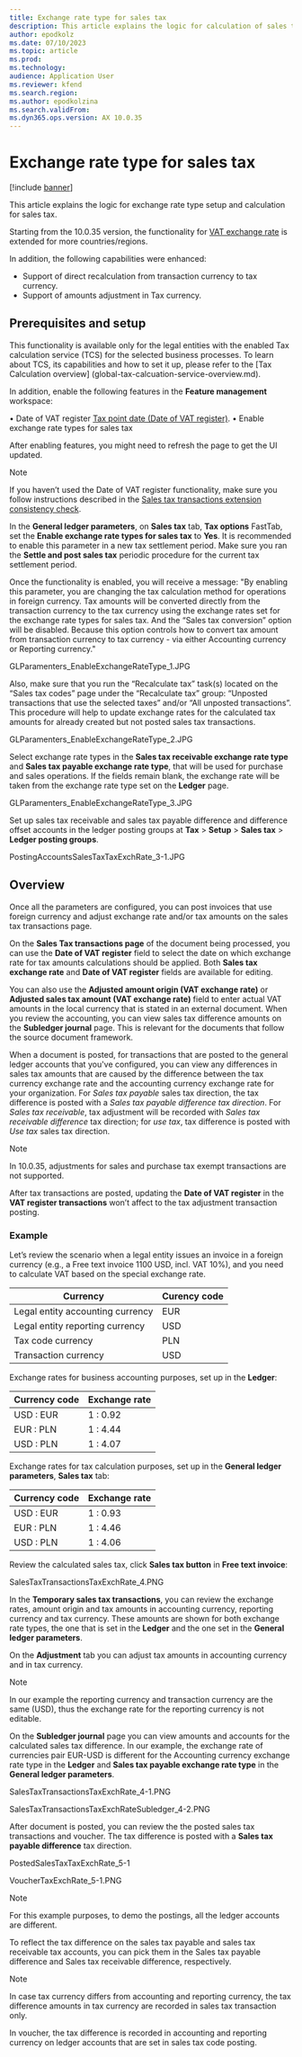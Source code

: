 ```yaml
---
title: Exchange rate type for sales tax
description: This article explains the logic for calculation of sales tax on the special exchange rate.
author: epodkolz
ms.date: 07/10/2023
ms.topic: article
ms.prod: 
ms.technology: 
audience: Application User
ms.reviewer: kfend
ms.search.region: 
ms.author: epodkolzina
ms.search.validFrom: 
ms.dyn365.ops.version: AX 10.0.35
---
```


# Exchange rate type for sales tax

[!include [banner](../includes/banner.md)]

This article explains the logic for exchange rate type setup and calculation for sales tax.

Starting from the 10.0.35 version, the functionality for [VAT exchange rate](emea-vat-exchange-rate.md) is extended for more countries/regions.

In addition, the following capabilities were enhanced:
 - Support of direct recalculation from transaction currency to tax currency.
 - Support of amounts adjustment in Tax currency.


## Prerequisites and setup

This functionality is available only for the legal entities with the enabled Tax calculation service (TCS) for the selected business processes. To learn about TCS, its capabilities and how to set it up, please refer to the [Tax Calculation overview] (global-tax-calcuation-service-overview.md).

In addition, enable the following features in the **Feature management** workspace:

•	Date of VAT register [Tax point date (Date of VAT register)](emea-tax-point-date.md).
•	Enable exchange rate types for sales tax

After enabling features, you might need to refresh the page to get the UI updated. 

> [!NOTE]
> If you haven’t used the Date of VAT register functionality, make sure you follow instructions described in the [Sales tax transactions extension consistency check](emea-tax-point-date.md#sales-tax-transactions-extension-consistency-check).
>

In the **General ledger parameters**, on **Sales tax** tab, **Tax options** FastTab, set the **Enable exchange rate types for sales tax** to **Yes**.
It is recommended to enable this parameter in a new tax settlement period. Make sure you ran the **Settle and post sales tax** periodic procedure for the current tax settlement period.

Once the functionality is enabled, you will receive a message: "By enabling this parameter, you are changing the tax calculation method for operations in foreign currency. Tax amounts will be converted directly from the transaction currency to the tax currency using the exchange rates set for the exchange rate types for sales tax. And the “Sales tax conversion” option will be disabled. Because this option controls how to convert tax amount from transaction currency to tax currency - via either Accounting currency or Reporting currency."

GLParamenters_EnableExchangeRateType_1.JPG

Also, make sure that you run the “Recalculate tax” task(s) located on the “Sales tax codes” page under the “Recalculate tax” group: “Unposted transactions that use the selected taxes” and/or “All unposted transactions”. This procedure will help to update exchange rates for the calculated tax amounts for already created but not posted sales tax transactions.

GLParamenters_EnableExchangeRateType_2.JPG

Select exchange rate types in the **Sales tax receivable exchange rate type** and **Sales tax payable exchange rate type**, that will be used for purchase and sales operations. If the fields remain blank, the exchange rate will be taken from the exchange rate type set on the **Ledger** page.

GLParamenters_EnableExchangeRateType_3.JPG

Set up sales tax receivable and sales tax payable difference and difference offset accounts in the ledger posting groups at **Tax** > **Setup** > **Sales tax** > **Ledger posting groups**.

PostingAccountsSalesTaxTaxExchRate_3-1.JPG


## Overview

Once all the parameters are configured, you can post invoices that use foreign currency and adjust exchange rate and/or tax amounts on the sales tax transactions page. 

On the **Sales Tax transactions page** of the document being processed, you can use the **Date of VAT register** field to select the date on which exchange rate for tax amounts calculations should be applied.
Both **Sales tax exchange rate** and **Date of VAT register** fields are available for editing. 

You can also use the **Adjusted amount origin (VAT exchange rate)** or **Adjusted sales tax amount (VAT exchange rate)** field to enter actual VAT amounts in the local currency that is stated in an external document. When you review the accounting, you can view sales tax difference amounts on the **Subledger journal** page. 
This is relevant for the documents that follow the source document framework.

When a document is posted, for transactions that are posted to the general ledger accounts that you've configured, you can view any differences in sales tax amounts that are caused by the difference between the tax currency exchange rate and the accounting currency exchange rate for your organization.
For _Sales tax payable_ sales tax direction, the tax difference is posted with a _Sales tax payable difference tax direction_. For _Sales tax receivable_, tax adjustment will be recorded with _Sales tax receivable difference_ tax direction; for _use tax_, tax difference is posted with _Use tax_ sales tax direction.

> [!NOTE]
> In 10.0.35, adjustments for sales and purchase tax exempt transactions are not supported.
> 
> After tax transactions are posted, updating the **Date of VAT register** in the **VAT register transactions** won’t affect to the tax adjustment transaction posting.
> 

### Example

Let’s review the scenario when a legal entity issues an invoice in a foreign currency (e.g., a Free text invoice 1100 USD, incl. VAT 10%), and you need to calculate VAT based on the special exchange rate.
       
   | Currency  |Curency code |
|---|---|
| Legal entity accounting currency | EUR |
| Legal entity reporting currency | USD |
| Tax code currency | PLN |
| Transaction currency | USD |


Exchange rates for business accounting purposes, set up in the **Ledger**:

| Currency code |Exchange rate |
|---|---|
|USD : EUR| 1 : 0.92 |
|EUR : PLN| 1 : 4.44 |
|USD : PLN| 1 : 4.07 |

Exchange rates for tax calculation purposes, set up in the **General ledger parameters**, **Sales tax** tab:

| Currency code |Exchange rate |
|---|---|
|USD : EUR| 1 : 0.93 |
|EUR : PLN| 1 : 4.46 |
|USD : PLN| 1 : 4.06 |

Review the calculated sales tax, click **Sales tax button** in **Free text invoice**:

SalesTaxTransactionsTaxExchRate_4.PNG

In the **Temporary sales tax transactions**, you can review the exchange rates, amount origin and tax amounts in accounting currency, reporting currency and tax currency. These amounts are shown for both exchange rate types, the one that is set in the **Ledger** and the one set in the **General ledger parameters**.

On the **Adjustment** tab you can adjust tax amounts in accounting currency and in tax currency.

> [!NOTE]
> In our example the reporting currency and transaction currency are the same (USD), thus the exchange rate for the reporting currency is not editable.
> 

On the **Subledger journal** page you can view amounts and accounts for the calculated sales tax difference. In our example, the exchange rate of currencies pair EUR-USD is different for the Accounting currency exchange rate type in the **Ledger** and **Sales tax payable exchange rate type** in the **General ledger parameters**.

SalesTaxTransactionsTaxExchRate_4-1.PNG

SalesTaxTransactionsTaxExchRateSubledger_4-2.PNG


After document is posted, you can review the the posted sales tax transactions and voucher. The tax difference is posted with a **Sales tax payable difference** tax direction. 

PostedSalesTaxTaxExchRate_5-1

VoucherTaxExchRate_5-1.PNG

> [!NOTE]
> For this example purposes, to demo the postings, all the ledger accounts are different.
> 
> To reflect the tax difference on the sales tax payable and sales tax receivable tax accounts, you can pick them in the Sales tax payable difference and  Sales tax receivable difference, respectively.
> 

> [!NOTE]
> In case tax currency differs from accounting and reporting currency, the tax difference amounts in tax currency are recorded in sales tax transaction only.
> 
> In voucher, the tax difference is recorded in accounting and reporting currency on ledger accounts that are set in sales tax code posting.
> 




